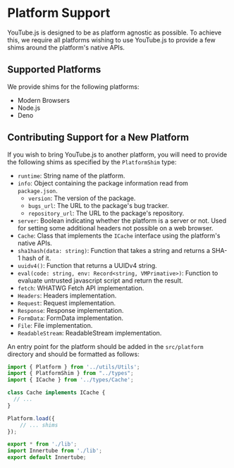 # Platform Support

YouTube.js is designed to be as platform agnostic as possible. To achieve this, we require all platforms wishing to use YouTube.js to provide a few shims around the platform's native APIs.

## Supported Platforms

We provide shims for the following platforms:

- Modern Browsers
- Node.js
- Deno

## Contributing Support for a New Platform

If you wish to bring YouTube.js to another platform, you will need to provide the following shims as specified by the `PlatformShim` type:

- `runtime`: String name of the platform.
- `info`: Object containing the package information read from `package.json`.
  - `version`: The version of the package.
  - `bugs_url`: The URL to the package's bug tracker.
  - `repository_url`: The URL to the package's repository.
- `server`: Boolean indicating whether the platform is a server or not. Used for setting some additional headers not possible on a web browser.
- `Cache`: Class that implements the `ICache` interface using the platform's native APIs.
- `sha1hash(data: string)`: Function that takes a string and returns a SHA-1 hash of it.
- `uuidv4()`: Function that returns a UUIDv4 string.
- `eval(code: string, env: Record<string, VMPrimative>)`: Function to evaluate untrusted javascript script and return the result.
- `fetch`: WHATWG Fetch API implementation.
- `Headers`: Headers implementation.
- `Request`: Request implementation.
- `Response`: Response implementation.
- `FormData`: FormData implementation.
- `File`: File implementation.
- `ReadableStream`: ReadableStream implementation.

An entry point for the platform should be added in the `src/platform` directory and should be formatted as follows:

```ts
import { Platform } from '../utils/Utils';
import { PlatformShim } from "../types";
import { ICache } from '../types/Cache';

class Cache implements ICache {
  // ...
}

Platform.load({
    // ... shims
});

export * from './lib';
import Innertube from './lib';
export default Innertube;
```
